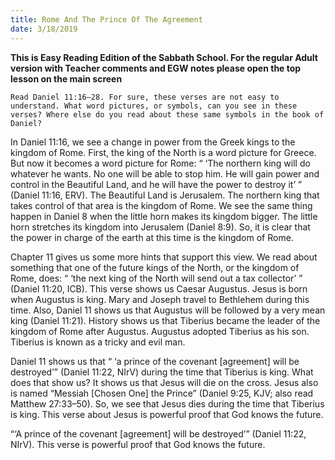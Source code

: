 ```yaml
---
title: Rome And The Prince Of The Agreement 
date: 3/18/2019
---
```


 **This is Easy Reading Edition of the Sabbath School. For the regular Adult version with Teacher comments and EGW notes please open the top lesson on the main screen** 

`Read Daniel 11:16–28. For sure, these verses are not easy to understand. What word pictures, or symbols, can you see in these verses? Where else do you read about these same symbols in the book of Daniel?`

In Daniel 11:16, we see a change in power from the Greek kings to the kingdom of Rome. First, the king of the North is a word picture for Greece. But now it becomes a word picture for Rome: “ ‘The northern king will do whatever he wants. No one will be able to stop him. He will gain power and control in the Beautiful Land, and he will have the power to destroy it’ ” (Daniel 11:16, ERV). The Beautiful Land is Jerusalem. The northern king that takes control of that area is the kingdom of Rome. We see the same thing happen in Daniel 8 when the little horn makes its kingdom bigger. The little horn stretches its kingdom into Jerusalem (Daniel 8:9). So, it is clear that the power in charge of the earth at this time is the kingdom of Rome.

Chapter 11 gives us some more hints that support this view. We read about something that one of the future kings of the North, or the kingdom of Rome, does: “ ‘the next king of the North will send out a tax collector’ ” (Daniel 11:20, ICB). This verse shows us Caesar Augustus. Jesus is born when Augustus is king. Mary and Joseph travel to Bethlehem during this time. Also, Daniel 11 shows us that Augustus will be followed by a very mean king (Daniel 11:21). History shows us that Tiberius became the leader of the kingdom of Rome after Augustus. Augustus adopted Tiberius as his son. Tiberius is known as a tricky and evil man.

Daniel 11 shows us that “ ‘a prince of the covenant [agreement] will be destroyed’” (Daniel 11:22, NIrV) during the time that Tiberius is king. What does that show us? It shows us that Jesus will die on the cross. Jesus also is named “Messiah [Chosen One] the Prince” (Daniel 9:25, KJV; also read Matthew 27:33–50). So, we see that Jesus dies during the time that Tiberius is king. This verse about Jesus is powerful proof that God knows the future.

“‘A prince of the covenant [agreement] will be destroyed’” (Daniel 11:22, NIrV). This verse is powerful proof that God knows the future.
